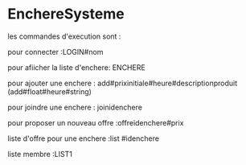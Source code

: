 # EnchereSysteme
les commandes d'execution sont :

pour connecter :LOGIN#nom

pour afiicher la liste d'enchere: ENCHERE

pour ajouter une enchere : add#prixinitiale#heure#descriptionproduit (add#float#heure#string)

pour joindre une enchere : joinidenchere

pour proposer un nouveau offre :offreidenchere#prix

liste d'offre pour une enchere :list #idenchere

liste membre :LIST1
